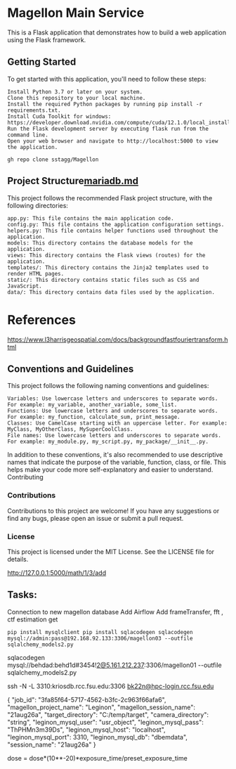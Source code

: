 
# Magellon Main Service

This is a  Flask application that demonstrates how to build a web application using the Flask framework.
## Getting Started

To get started with this application, you'll need to follow these steps:

    Install Python 3.7 or later on your system.
    Clone this repository to your local machine.
    Install the required Python packages by running pip install -r requirements.txt.
    Install Cuda Toolkit for windows: https://developer.download.nvidia.com/compute/cuda/12.1.0/local_installers/cuda_12.1.0_531.14_windows.exe
    Run the Flask development server by executing flask run from the command line.
    Open your web browser and navigate to http://localhost:5000 to view the application.

`gh repo clone sstagg/Magellon`

## Project Structure[mariadb.md](..%2Finfrastructure%2Fmanual%2Fmariadb.md)

This project follows the recommended Flask project structure, with the following directories:

    app.py: This file contains the main application code.
    config.py: This file contains the application configuration settings.
    helpers.py: This file contains helper functions used throughout the application.
    models: This directory contains the database models for the application.
    views: This directory contains the Flask views (routes) for the application.
    templates/: This directory contains the Jinja2 templates used to render HTML pages.
    static/: This directory contains static files such as CSS and JavaScript.
    data/: This directory contains data files used by the application.

# References
https://www.l3harrisgeospatial.com/docs/backgroundfastfouriertransform.html

## Conventions and Guidelines

This project follows the following naming conventions and guidelines:
    

    Variables: Use lowercase letters and underscores to separate words. For example: my_variable, another_variable, some_list.
    Functions: Use lowercase letters and underscores to separate words. For example: my_function, calculate_sum, print_message.
    Classes: Use CamelCase starting with an uppercase letter. For example: MyClass, MyOtherClass, MySuperCoolClass.
    File names: Use lowercase letters and underscores to separate words. For example: my_module.py, my_script.py, my_package/__init__.py.

In addition to these conventions, it's also recommended to use descriptive names that indicate the purpose of the variable, function, class, or file. This helps make your code more self-explanatory and easier to understand.
Contributing

### Contributions
Contributions to this project are welcome! If you have any suggestions or find any bugs, please open an issue or submit a pull request.

### License

This project is licensed under the MIT License. See the LICENSE file for details.

http://127.0.0.1:5000/math/1/3/add


## Tasks:
Connection to new magellon database
Add Airflow
Add frameTransfer, fft , ctf estimation
get 


`
pip install mysqlclient
pip install sqlacodegen
sqlacodegen mysql://admin:pass@192.168.92.133:3306/magellon03 --outfile sqlalchemy_models2.py
`

sqlacodegen mysql://behdad:behd1d#3454!2@5.161.212.237:3306/magellon01 --outfile sqlalchemy_models2.py

ssh -N -L 3310:kriosdb.rcc.fsu.edu:3306 bk22n@hpc-login.rcc.fsu.edu


{
"job_id": "3fa85f64-5717-4562-b3fc-2c963f66afa6",
"magellon_project_name": "Leginon",
"magellon_session_name": "21aug26a",
"target_directory": "C:/temp/target",
"camera_directory": "string",
"leginon_mysql_user": "usr_object",
"leginon_mysql_pass": "ThPHMn3m39Ds",
"leginon_mysql_host": "localhost",
"leginon_mysql_port": 3310,
"leginon_mysql_db": "dbemdata",
"session_name": "21aug26a"
}



dose = dose*(10**-20)*exposure_time/preset_exposure_time